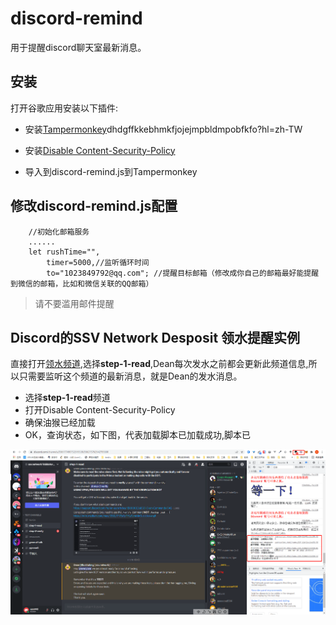 # discord-remind 
用于提醒discord聊天室最新消息。

## 安装
打开谷歌应用安装以下插件:
- 安装[Tampermonkey](https://chrome.google.com/webstore/detail/tampermonkey/)dhdgffkkebhmkfjojejmpbldmpobfkfo?hl=zh-TW
- 安装[Disable Content-Security-Policy](https://chrome.google.com/webstore/detail/disable-content-security/ieelmcmcagommplceebfedjlakkhpden?hl=zh-CN)

- 导入到discord-remind.js到Tampermonkey


## 修改discord-remind.js配置
```
    //初始化邮箱服务
    ......
    let rushTime="",
        timer=5000,//监听循环时间
        to="1023849792@qq.com"; //提醒目标邮箱（修改成你自己的邮箱最好能提醒到微信的邮箱，比如和微信关联的QQ邮箱）
```
> 请不要滥用邮件提醒


## Discord的SSV Network Desposit 领水提醒实例 

直接打开[领水频道](https://discord.com/channels/936177490752319539/936275762942709800),选择**step-1-read**,Dean每次发水之前都会更新此频道信息,所以只需要监听这个频道的最新消息，就是Dean的发水消息。

- 选择**step-1-read**频道
- 打开Disable Content-Security-Policy
- 确保油猴已经加载
- OK，查询状态，如下图，代表加载脚本已加载成功,脚本已


![image](/assets/images/docs/discord-remind/img.min.png)